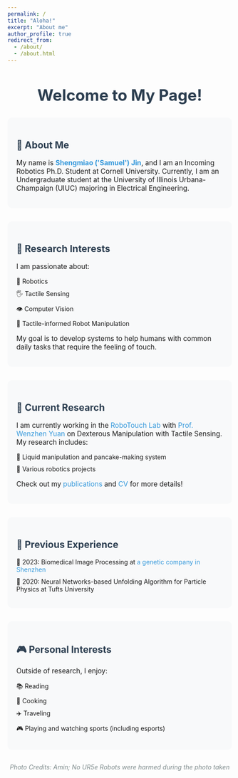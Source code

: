 ```yaml
---
permalink: /
title: "Aloha!"
excerpt: "About me"
author_profile: true
redirect_from: 
  - /about/
  - /about.html
---
```


<div style="text-align: center; margin-bottom: 30px;">
  <h1 style="color: #2c3e50; font-size: 2.5em;">Welcome to My Page!</h1>
</div>

<div style="background-color: #f8f9fa; padding: 20px; border-radius: 10px; margin-bottom: 30px;">
  <h2 style="color: #2c3e50;">👋 About Me</h2>
  <p style="font-size: 1.1em;">
    My name is <span style="color: #3498db; font-weight: bold;">Shengmiao ('Samuel') Jin</span>, and I am an Incoming Robotics Ph.D. Student at Cornell University. Currently, I am an Undergraduate student at the University of Illinois Urbana-Champaign (UIUC) majoring in Electrical Engineering.
  </p>
</div>

<div style="background-color: #f8f9fa; padding: 20px; border-radius: 10px; margin-bottom: 30px;">
  <h2 style="color: #2c3e50;">🎯 Research Interests</h2>
  <p style="font-size: 1.1em;">
    I am passionate about:
  </p>
  <ul style="list-style-type: none; padding-left: 0;">
    <li style="margin: 10px 0;">🤖 Robotics</li>
    <li style="margin: 10px 0;">🖐️ Tactile Sensing</li>
    <li style="margin: 10px 0;">👁️ Computer Vision</li>
    <li style="margin: 10px 0;">🔄 Tactile-informed Robot Manipulation</li>
  </ul>
  <p style="font-size: 1.1em;">
    My goal is to develop systems to help humans with common daily tasks that require the feeling of touch.
  </p>
</div>

<div style="background-color: #f8f9fa; padding: 20px; border-radius: 10px; margin-bottom: 30px;">
  <h2 style="color: #2c3e50;">🔬 Current Research</h2>
  <p style="font-size: 1.1em;">
    I am currently working in the <a href="https://robotouchlab.web.illinois.edu/" style="color: #3498db; text-decoration: none;">RoboTouch Lab</a> with <a href="https://cs.illinois.edu/about/people/all-faculty/yuanwz" style="color: #3498db; text-decoration: none;">Prof. Wenzhen Yuan</a> on Dexterous Manipulation with Tactile Sensing. My research includes:
  </p>
  <ul style="list-style-type: none; padding-left: 0;">
    <li style="margin: 10px 0;">🥞 Liquid manipulation and pancake-making system</li>
    <li style="margin: 10px 0;">🤖 Various robotics projects</li>
  </ul>
  <p style="font-size: 1.1em;">
    Check out my <a href="/publications/" style="color: #3498db; text-decoration: none;">publications</a> and <a href="/cv/" style="color: #3498db; text-decoration: none;">CV</a> for more details!
  </p>
</div>

<div style="background-color: #f8f9fa; padding: 20px; border-radius: 10px; margin-bottom: 30px;">
  <h2 style="color: #2c3e50;">💼 Previous Experience</h2>
  <ul style="list-style-type: none; padding-left: 0;">
    <li style="margin: 10px 0;">🏥 2023: Biomedical Image Processing at <a href="https://en.genomics.cn/" style="color: #3498db; text-decoration: none;">a genetic company in Shenzhen</a></li>
    <li style="margin: 10px 0;">🔬 2020: Neural Networks-based Unfolding Algorithm for Particle Physics at Tufts University</li>
  </ul>
</div>

<div style="background-color: #f8f9fa; padding: 20px; border-radius: 10px; margin-bottom: 30px;">
  <h2 style="color: #2c3e50;">🎮 Personal Interests</h2>
  <p style="font-size: 1.1em;">
    Outside of research, I enjoy:
  </p>
  <ul style="list-style-type: none; padding-left: 0;">
    <li style="margin: 10px 0;">📚 Reading</li>
    <li style="margin: 10px 0;">🍳 Cooking</li>
    <li style="margin: 10px 0;">✈️ Traveling</li>
    <li style="margin: 10px 0;">🎮 Playing and watching sports (including esports)</li>
  </ul>
</div>

<div style="text-align: center; font-style: italic; color: #7f8c8d; margin-top: 20px;">
  <p>Photo Credits: Amin; No UR5e Robots were harmed during the photo taken</p>
</div>

<script type="text/javascript" id="clustrmaps" src="//clustrmaps.com/map_v2.js?d=q34gFVYOjplWwCXaPKaCFqMOnzKQOhNFIWApOYyNmss&cl=ffffff&w=a"></script>
<style>
  #clustrmaps-widget-v2 {
    display: none !important;
  }
</style>
